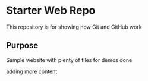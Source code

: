 # Starter Web Repo

This repository is for showing how Git and GitHub work

## Purpose

Sample website with plenty of files for demos
done

adding more content
